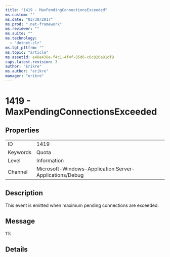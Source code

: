 ```yaml
---
title: "1419 - MaxPendingConnectionsExceeded"
ms.custom: ""
ms.date: "03/30/2017"
ms.prod: ".net-framework"
ms.reviewer: ""
ms.suite: ""
ms.technology: 
  - "dotnet-clr"
ms.tgt_pltfrm: ""
ms.topic: "article"
ms.assetid: e48e438e-f4c1-4f4f-85d6-c6c820a81df9
caps.latest.revision: 3
author: "Erikre"
ms.author: "erikre"
manager: "erikre"
---
```

# 1419 - MaxPendingConnectionsExceeded
## Properties  
  
|||  
|-|-|  
|ID|1419|  
|Keywords|Quota|  
|Level|Information|  
|Channel|Microsoft-Windows-Application Server-Applications/Debug|  
  
## Description  
 This event is emitted when maximum pending connections are exceeded.  
  
## Message  
 1%  
  
## Details
